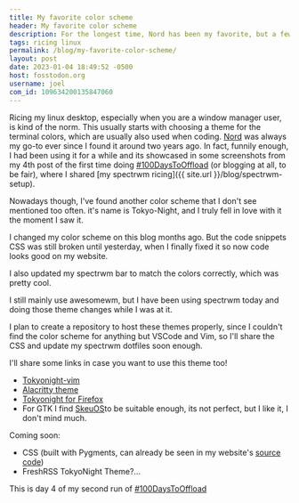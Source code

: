 ```yaml
---
title: My favorite color scheme
header: My favorite color scheme
description: For the longest time, Nord has been my favorite, but a few months ago I switched to something else. Tokyo Night is my new favorite!
tags: ricing linux
permalink: /blog/my-favorite-color-scheme/
layout: post
date: 2023-01-04 18:49:52 -0500
host: fosstodon.org
username: joel
com_id: 109634200135847060
---
```


Ricing my linux desktop, especially when you are a window manager user, is kind of the norm. This usually starts with choosing a theme for the terminal colors, which are usually also used when coding. [Nord](https://nordtheme.com) was always my go-to ever since I found it around two years ago. In fact, funnily enough, I had been using it for a while and its showcased in some screenshots from my 4th post of the first time doing [#100DaysToOffload](https://100daystooffload.com) (or blogging at all, to be fair), where I shared [my spectrwm ricing]({{ site.url }}/blog/spectrwm-setup).

Nowadays though, I've found another color scheme that I don't see mentioned too often. it's name is Tokyo-Night, and I truly fell in love with it the moment I saw it.

I changed my color scheme on this blog months ago. But the code snippets CSS was still broken until yesterday, when I finally fixed it so now code looks good on my website.

I also updated my spectrwm bar to match the colors correctly, which was pretty cool.

I still mainly use awesomewm, but I have been using spectrwm today and doing those theme changes while I was at it.

I plan to create a repository to host these themes properly, since I couldn't find the color scheme for anything but VSCode and Vim, so I'll share the CSS and update my spectrwm dotfiles soon enough.

I'll share some links in case you want to use this theme too!

- [Tokyonight-vim](https://github.com/ghifarit53/tokyonight-vim)
- [Alacritty theme](https://github.com/zatchheems/tokyo-night-alacritty-theme)
- [Tokyonight for Firefox](https://addons.mozilla.org/en-US/firefox/addon/tokyonight_vim/)
- For GTK I find [SkeuOS](https://github.com/daniruiz/skeuos-gtk)to be suitable enough, its not perfect, but I like it, I don't mind much.

Coming soon:
- CSS (built with Pygments, can already be seen in my website's [source code](https://github.com/joelchrono12/joelchrono12.ml))
- FreshRSS TokyoNight Theme?...




This is day 4 of my second run of [#100DaysToOffload](https://100daystooffload.com)
